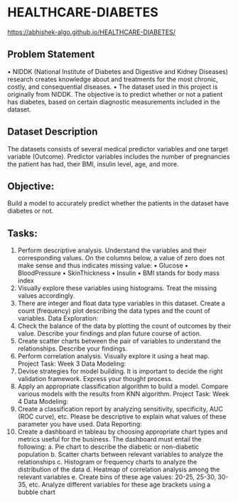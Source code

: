 # HEALTHCARE-DIABETES
https://abhishek-algo.github.io/HEALTHCARE-DIABETES/
## Problem Statement
• NIDDK (National Institute of Diabetes and Digestive and Kidney Diseases) research 
creates knowledge about and treatments for the most chronic, costly, and consequential 
diseases.
• The dataset used in this project is originally from NIDDK. The objective is to predict 
whether or not a patient has diabetes, based on certain diagnostic measurements 
included in the dataset.

## Dataset Description
The datasets consists of several medical predictor variables and one target variable (Outcome). 
Predictor variables includes the number of pregnancies the patient has had, their BMI, insulin 
level, age, and more.
## Objective:
Build a model to accurately predict whether the patients in the dataset have diabetes or 
not.
## Tasks:
1. Perform descriptive analysis. Understand the variables and their corresponding values. On the 
columns below, a value of zero does not make sense and thus indicates missing value:
• Glucose
• BloodPressure
• SkinThickness
• Insulin
• BMI stands for body mass index
2. Visually explore these variables using histograms. Treat the missing values accordingly.
3. There are integer and float data type variables in this dataset. Create a count (frequency) plot 
describing the data types and the count of variables.
Data Exploration:
4. Check the balance of the data by plotting the count of outcomes by their value. Describe your 
findings and plan future course of action.
5. Create scatter charts between the pair of variables to understand the relationships. Describe 
your findings.
6. Perform correlation analysis. Visually explore it using a heat map.
Project Task: Week 3
Data Modeling:
7. Devise strategies for model building. It is important to decide the right validation framework. 
Express your thought process.
8. Apply an appropriate classification algorithm to build a model. Compare various models with 
the results from KNN algorithm.
Project Task: Week 4
Data Modeling:
9. Create a classification report by analyzing sensitivity, specificity, AUC (ROC curve), etc. 
Please be descriptive to explain what values of these parameter you have used.
Data Reporting:
10. Create a dashboard in tableau by choosing appropriate chart types and metrics useful for the 
business. The dashboard must entail the following:
a. Pie chart to describe the diabetic or non-diabetic population
b. Scatter charts between relevant variables to analyze the relationships
c. Histogram or frequency charts to analyze the distribution of the data
d. Heatmap of correlation analysis among the relevant variables
e. Create bins of these age values: 20-25, 25-30, 30-35, etc. Analyze different variables for these 
age brackets using a bubble chart
